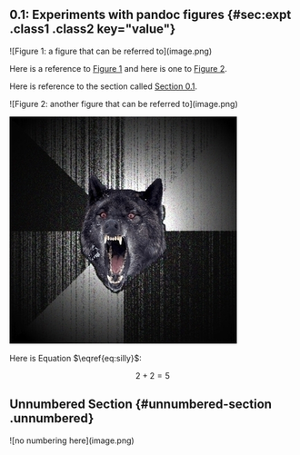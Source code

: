 0.1: Experiments with pandoc figures {#sec:expt .class1 .class2 key="value"}
------------------------------------


<div id="fig:attr" class="figure class1 class2" key=value>
![Figure 1: a figure that can be referred to](image.png)

</div>

Here is a reference to [Figure 1](#fig:attr) and here is one to
[Figure 2](#fig:attr2).

Here is reference to the section called [Section 0.1](#sec:expt).


<div id="fig:attr2" class="figure">
![Figure 2: another figure that can be referred to](image.png)

</div>

![figure with no attr](image.png)

Here is Equation $\eqref{eq:silly}$:

$$
2 + 2 = 5
\label{eq:silly}
$$

Unnumbered Section {#unnumbered-section .unnumbered}
------------------


<div id="fig:nonum" class="figure unnumbered">
![no numbering here](image.png)

</div>

